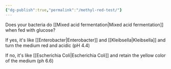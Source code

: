 ```yaml
---
{"dg-publish":true,"permalink":"/methyl-red-test/"}
---
```


Does your bacteria do [[Mixed acid fermentation\|Mixed acid fermentation]] when fed with glucose?

If yes, it's like [[Enterobacter\|Enterobacter]] and [[Kleibsella\|Kleibsella]] and turn the medium red and acidic (pH 4.4)

If no, it's like [[Escherichia Coli\|Escherichia Coli]] and retain the yellow color of the medium (ph 6.6)


